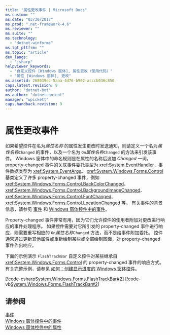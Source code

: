 ```yaml
---
title: "属性更改事件 | Microsoft Docs"
ms.custom: ""
ms.date: "03/30/2017"
ms.prod: ".net-framework-4.6"
ms.reviewer: ""
ms.suite: ""
ms.technology: 
  - "dotnet-winforms"
ms.tgt_pltfrm: ""
ms.topic: "article"
dev_langs: 
  - "jsharp"
helpviewer_keywords: 
  - "自定义控件 [Windows 窗体], 属性更改（使用代码）"
  - "属性 [Windows 窗体], 更改"
ms.assetid: 268039ec-5aaa-4d76-b902-acccb036c850
caps.latest.revision: 9
author: "dotnet-bot"
ms.author: "dotnetcontent"
manager: "wpickett"
caps.handback.revision: 9
---
```

# 属性更改事件
如果希望控件在名为*属性名称* 的属性发生更改时发送通知，则请定义一个名为*属性名称*`Changed` 的事件，以及一个名为 `On`*属性名称*`Changed` 的方法来引发该事件。  Windows 窗体中的命名规则是在属性的名称后追加 *Changed* 一词。  property\-changed 事件的关联事件委托类型为 <xref:System.EventHandler>，事件数据类型为 <xref:System.EventArgs>。  <xref:System.Windows.Forms.Control> 基类定义了许多 property\-changed 事件，例如 <xref:System.Windows.Forms.Control.BackColorChanged>、<xref:System.Windows.Forms.Control.BackgroundImageChanged>、<xref:System.Windows.Forms.Control.FontChanged>、<xref:System.Windows.Forms.Control.LocationChanged> 等。  有关事件的背景信息，请参见 [事件](../../../../docs/standard/events/index.md) 和 [Windows 窗体控件中的事件](../../../../docs/framework/winforms/controls/events-in-windows-forms-controls.md)。  
  
 Property\-changed 事件非常有用，因为它们允许控件的使用者附加对更改进行响应的事件处理程序。  如果控件需要对它所引发的 property\-changed 事件进行响应，则需要重写相应的 `On`*属性名称*`Changed` 方法，而不是给事件附加委托。  控件通常通过更新其他属性或重新绘制某些或全部绘制图面，对 property\-changed 事件作出响应。  
  
 下面的示例演示 `FlashTrackBar` 自定义控件对某些继承自 <xref:System.Windows.Forms.Control> 的 property\-changed 事件的响应方式。  有关完整示例，请参见 [如何：创建显示进度的 Windows 窗体控件](../../../../docs/framework/winforms/controls/how-to-create-a-windows-forms-control-that-shows-progress.md)。  
  
 [!code-csharp[System.Windows.Forms.FlashTrackBar#2](../../../../samples/snippets/csharp/VS_Snippets_Winforms/System.Windows.Forms.FlashTrackBar/CS/FlashTrackBar.cs#2)]
 [!code-vb[System.Windows.Forms.FlashTrackBar#2](../../../../samples/snippets/visualbasic/VS_Snippets_Winforms/System.Windows.Forms.FlashTrackBar/VB/FlashTrackBar.vb#2)]  
  
## 请参阅  
 [事件](../../../../docs/standard/events/index.md)   
 [Windows 窗体控件中的事件](../../../../docs/framework/winforms/controls/events-in-windows-forms-controls.md)   
 [Windows 窗体控件中的属性](../../../../docs/framework/winforms/controls/properties-in-windows-forms-controls.md)
